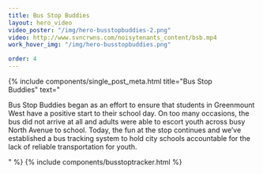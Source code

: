 ```yaml
---
title: Bus Stop Buddies
layout: hero_video
video_poster: "/img/hero-busstopbuddies-2.png"
video: http://www.svncrwns.com/noisytenants_content/bsb.mp4
work_hover_img: "/img/hero-busstopbuddies.png"

order: 4
---
```


<div class="single_post_wrapper">
    {% include components/single_post_meta.html
        title="Bus Stop<br/>Buddies"
        text="<p>Bus Stop Buddies began as an effort to ensure that students in Greenmount West have a positive start to their school day. On too many occasions, the bus did not arrive at all and adults were able to escort youth across busy North Avenue to school. Today, the fun at the stop continues and we’ve established a bus tracking system to hold city schools accountable for the lack of reliable transportation for youth.</p>"
    %}
    {% include components/busstoptracker.html %}
</div>
